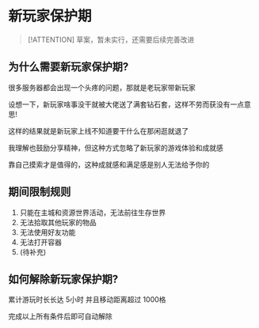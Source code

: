 # 新玩家保护期

> [!ATTENTION]
> 草案，暂未实行，还需要后续完善改进
>

## 为什么需要新玩家保护期?

很多服务器都会出现一个头疼的问题，那就是老玩家带新玩家

设想一下，新玩家啥事没干就被大佬送了满套钻石套，这样不劳而获没有一点意思!

这样的结果就是新玩家上线不知道要干什么在那闲逛就退了

我理解也鼓励分享精神，但这种方式忽略了新玩家的游戏体验和成就感

靠自己摸索才是值得的，这种成就感和满足感是别人无法给予你的

## 期间限制规则

1. 只能在主城和资源世界活动，无法前往生存世界
2. 无法拾取其他玩家的物品
3. 无法使用好友功能
4. 无法打开容器
6. (待补充)

## 如何解除新玩家保护期?

累计游玩时长长达 5小时 并且移动距离超过 1000格

完成以上所有条件后即可自动解除